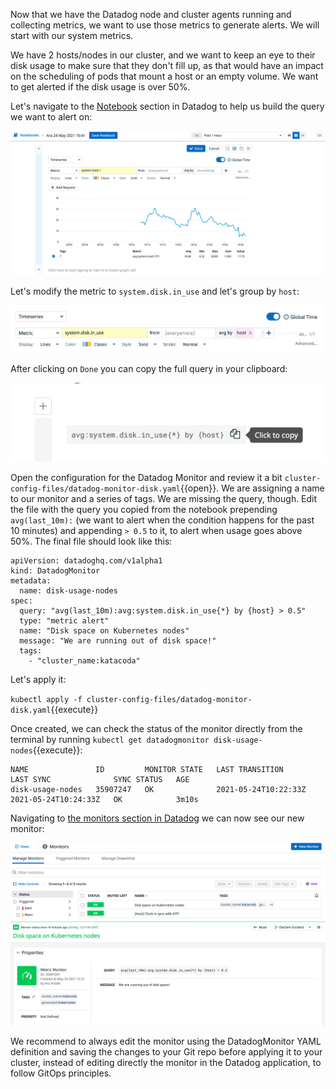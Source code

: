 Now that we have the Datadog node and cluster agents running and collecting metrics, we want to use those metrics to generate alerts. We will start with our system metrics.

We have 2 hosts/nodes in our cluster, and we want to keep an eye to their disk usage to make sure that they don't fill up, as that would have an impact on the scheduling of pods that mount a host or an empty volume. We want to get alerted if the disk usage is over 50%.

Let's navigate to the [Notebook](https://app.datadoghq.com/notebook) section in Datadog to help us build the query we want to alert on:

![Screenshot of New Notebook](./assets/new_notebook.png)

Let's modify the metric to `system.disk.in_use` and let's group by `host`:

![Screenshot of disk in use metric](./assets/disk_in_use.png)

After clicking on `Done` you can copy the full query in your clipboard:

![Screenshot of query to copy](./assets/copy_query.png)

Open the configuration for the Datadog Monitor and review it a bit `cluster-config-files/datadog-monitor-disk.yaml`{{open}}. We are assigning a name to our monitor and a series of tags. We are missing the query, though. Edit the file with the query you copied from the notebook prepending `avg(last_10m):` (we want to alert when the condition happens for the past 10 minutes) and appending `> 0.5` to it, to alert when usage goes above 50%. The final file should look like this:

```
apiVersion: datadoghq.com/v1alpha1
kind: DatadogMonitor
metadata:
  name: disk-usage-nodes
spec:
  query: "avg(last_10m):avg:system.disk.in_use{*} by {host} > 0.5"
  type: "metric alert"
  name: "Disk space on Kubernetes nodes"
  message: "We are running out of disk space!"
  tags:
    - "cluster_name:katacoda"
```

Let's apply it:

`kubectl apply -f cluster-config-files/datadog-monitor-disk.yaml`{{execute}}

Once created, we can check the status of the monitor directly from the terminal by running `kubectl get datadogmonitor disk-usage-nodes`{{execute}}:

```
NAME               ID         MONITOR STATE   LAST TRANSITION        LAST SYNC              SYNC STATUS   AGE
disk-usage-nodes   35907247   OK              2021-05-24T10:22:33Z   2021-05-24T10:24:33Z   OK            3m10s
```

Navigating to [the monitors section in Datadog](https://app.datadoghq.com/monitors/manage) we can now see our new monitor:

![Screenshot of monitors section](./assets/monitors.png)
![Screenshot of disk usage monitor](./assets/disk_usage_monitor.png)

We recommend to always edit the monitor using the DatadogMonitor YAML definition and saving the changes to your Git repo before applying it to your cluster, instead of editing directly the monitor in the Datadog application, to follow GitOps principles.
